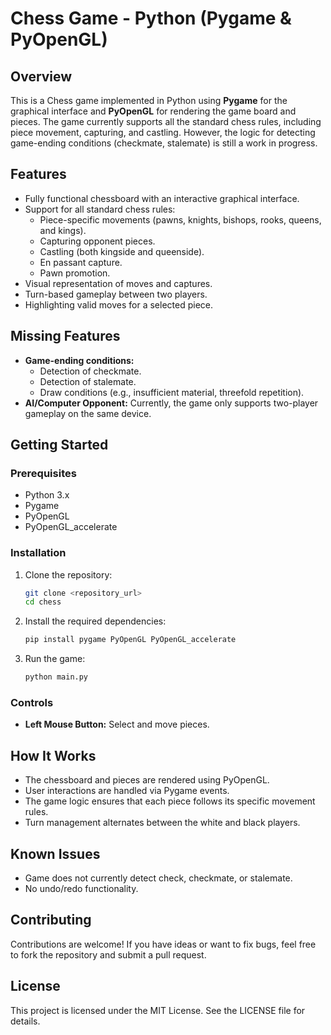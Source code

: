 # Chess Game - Python (Pygame & PyOpenGL)

## Overview
This is a Chess game implemented in Python using **Pygame** for the graphical interface and **PyOpenGL** for rendering the game board and pieces. The game currently supports all the standard chess rules, including piece movement, capturing, and castling. However, the logic for detecting game-ending conditions (checkmate, stalemate) is still a work in progress.

## Features
- Fully functional chessboard with an interactive graphical interface.
- Support for all standard chess rules:
  - Piece-specific movements (pawns, knights, bishops, rooks, queens, and kings).
  - Capturing opponent pieces.
  - Castling (both kingside and queenside).
  - En passant capture.
  - Pawn promotion.
- Visual representation of moves and captures.
- Turn-based gameplay between two players.
- Highlighting valid moves for a selected piece.

## Missing Features
- **Game-ending conditions:**
  - Detection of checkmate.
  - Detection of stalemate.
  - Draw conditions (e.g., insufficient material, threefold repetition).
- **AI/Computer Opponent:** Currently, the game only supports two-player gameplay on the same device.

## Getting Started
### Prerequisites
- Python 3.x
- Pygame
- PyOpenGL
- PyOpenGL_accelerate

### Installation
1. Clone the repository:
   ```bash
   git clone <repository_url>
   cd chess
   ```
2. Install the required dependencies:
   ```bash
   pip install pygame PyOpenGL PyOpenGL_accelerate
   ```
3. Run the game:
   ```bash
   python main.py
   ```

### Controls
- **Left Mouse Button:** Select and move pieces.

## How It Works
- The chessboard and pieces are rendered using PyOpenGL.
- User interactions are handled via Pygame events.
- The game logic ensures that each piece follows its specific movement rules.
- Turn management alternates between the white and black players.

## Known Issues
- Game does not currently detect check, checkmate, or stalemate.
- No undo/redo functionality.

## Contributing
Contributions are welcome! If you have ideas or want to fix bugs, feel free to fork the repository and submit a pull request.

## License
This project is licensed under the MIT License. See the LICENSE file for details.

